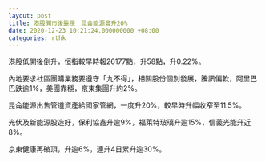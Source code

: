```yaml
---
layout: post
title: 港股開市後靠穩　昆侖能源曾升20%
date: 2020-12-23 10:21:24.000000000 +08:00
categories: rthk
---
```


港股低開後倒升，恒指較早時報26177點，升58點，升0.22%。

內地要求社區團購業務要遵守「九不得」，相關股份個別發展，騰訊偏軟，阿里巴巴跌逾1%，美團靠穩，京東集團升約2%。

昆侖能源出售管道資產給國家管網，一度升20%，較早時升幅收窄至11.5%。

光伏及新能源股造好，保利協鑫升逾9%，福萊特玻璃升逾15%，信義光能升近8%。

京東健康再破頂，升逾6%，連升4日累升逾30%。
